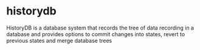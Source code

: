 # historydb
HistoryDB is a database system that records the tree of data recording in a database and provides options to  commit changes into states, revert to previous states and merge database trees
